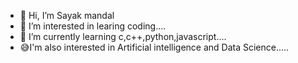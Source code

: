 - 👋 Hi, I’m Sayak mandal
- 👀 I’m interested in learing coding....
- 🌱 I’m currently learning c,c++,python,javascript....
-  😅I'm also interested in Artificial intelligence and Data Science..... 
<!---
Sayak-58/Sayak-58 is a ✨ special ✨ repository because its `README.md` (this file) appears on your GitHub profile.
You can click the Preview link to take a look at your changes.
--->
